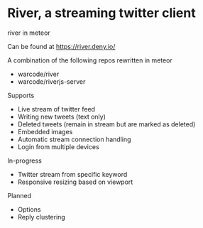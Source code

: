 # River, a streaming twitter client
river in meteor

Can be found at https://river.deny.io/

A combination of the following repos rewritten in meteor

* warcode/river
* warcode/riverjs-server

Supports
* Live stream of twitter feed
* Writing new tweets (text only)
* Deleted tweets (remain in stream but are marked as deleted)
* Embedded images
* Automatic stream connection handling
* Login from multiple devices

In-progress
* Twitter stream from specific keyword
* Responsive resizing based on viewport

Planned
* Options
* Reply clustering
